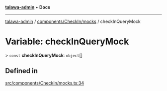 [**talawa-admin**](../../../../README.md) • **Docs**

***

[talawa-admin](../../../../modules.md) / [components/CheckIn/mocks](../README.md) / checkInQueryMock

# Variable: checkInQueryMock

\> `const` **checkInQueryMock**: `object`[]

## Defined in

[src/components/CheckIn/mocks.ts:34](https://github.com/PalisadoesFoundation/talawa-admin/blob/d16b95ee179900e8e32a2296f14e948e6caea05b/src/components/CheckIn/mocks.ts#L34)

